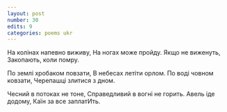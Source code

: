 ```yaml
---
layout: post
number: 30
edits: 9
categories: poems ukr
---
```


На колінах напевно виживу,
На ногах може пройду. 
Якщо не виженуть, 
Закопають, коли помру. 

По землі хробаком повзати, 
В небесах летіти орлом.
По воді човном ковзати, 
Черепашці злитися з дном.

Чесний в потоках не тоне, 
Справедливий в вогні не горить.
Авель іде додому,
Каїн за все заплатИть.
